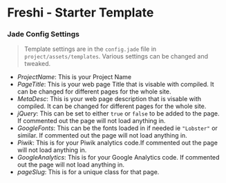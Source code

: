 # Freshi - Starter Template

### Jade Config Settings

> Template settings are in the `config.jade` file in `project/assets/templates`. Various settings can be changed and tweaked.

- _ProjectName_: This is your Project Name
- _PageTitle_: This is your web page Title that is visable with compiled. It can be changed for different pages for the whole site.
- _MetaDesc_: This is your web page description that is visable with compiled. It can be changed for different pages for the whole site.
- _jQuery_: This can be set to either `true` or `false` to be added to the page. If commented out the page will not load anything in.
- _GoogleFonts_: This can be the fonts loaded in if needed ie `"Lobster"` or similar. If commented out the page will not load anything in.
- _Piwik_: This is for your Piwik analytics code.If commented out the page will not load anything in.
- _GoogleAnalytics_: This is for your Google Analytics code. If commented out the page will not load anything in.
- _pageSlug_: This is for a unique class for that page.
